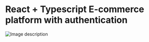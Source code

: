 # React + Typescript E-commerce platform with authentication

![Image description](https://github.com/kaguthi/typescript-ecommerce/client/public/e-commerce.png)
